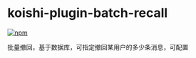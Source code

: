 # koishi-plugin-batch-recall

[![npm](https://img.shields.io/npm/v/koishi-plugin-batch-recall?style=flat-square)](https://www.npmjs.com/package/koishi-plugin-batch-recall)

批量撤回，基于数据库，可指定撤回某用户的多少条消息，可配置
